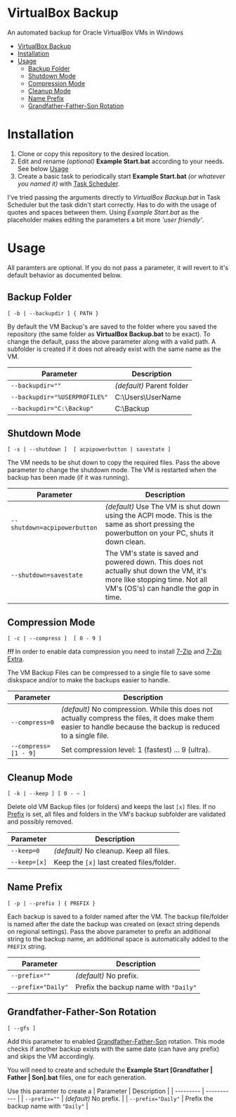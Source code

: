 # VirtualBox Backup
An automated backup for Oracle VirtualBox VMs in Windows

- [VirtualBox Backup](#virtualbox-backup)
- [Installation](#installation)
- [Usage](#usage)
  - [Backup Folder](#backup-folder)
  - [Shutdown Mode](#shutdown-mode)
  - [Compression Mode](#compression-mode)
  - [Cleanup Mode](#cleanup-mode)
  - [Name Prefix](#name-prefix)
  - [Grandfather-Father-Son Rotation](#grandfather-father-son-rotation)

# Installation
1. Clone or copy this repository to the desired location.
2. Edit and rename *(optional)* **Example Start.bat** according to your needs. See below [Usage](#Usage)
3. Create a basic task to periodically start **Example Start.bat** *(or whatever you named it)* with [Task Scheduler](https://www.google.com/search?q=Windows+Task+Scheduler&oq=Windows+Task+Scheduler).

I've tried passing the arguments directly to *VirtualBox Backup.bat* in Task Scheduler but the task didn't start correctly. Has to do with the usage of quotes and spaces between them. Using *Example Start.bat* as the placeholder makes editing the parameters a bit more *'user friendly'*.

# Usage
All paramters are optional. If you do not pass a parameter, it will revert to it's default behavior as documented below.

## Backup Folder
```
[ -b | --backupdir ] { PATH }
```
By default the VM Backup's are saved to the folder where you saved the repository (the same folder as **VirtualBox Backup.bat** to be exact). To change the default, pass the above parameter along with a valid path. A subfolder is created if it does not already exist with the same name as the VM.

| Parameter | Description |
| --------- | ----------- |
| `--backupdir=""` | *(default)* Parent folder |
| `--backupdir="%USERPROFILE%"` | C:\Users\UserName |
| `--backupdir="C:\Backup"` | C:\Backup |

## Shutdown Mode
```
[ -s | --shutdown ]  [ acpipowerbutton | savestate ]
```
The VM needs to be shut down to copy the required files. Pass the above parameter to change the shutdown mode. The VM is restarted when the backup has been made (if it was running).

| Parameter | Description |
| --------- | ----------- |
| `--shutdown=acpipowerbutton` | *(default)* Use The VM is shut down using the ACPI mode. This is the same as short pressing the powerbutton on your PC, shuts it down clean. |
| `--shutdown=savestate` | The VM's state is saved and powered down. This does not actually shut down the VM, it's more like stopping time. Not all VM's (OS's) can handle the *gap* in time. | 

## Compression Mode
```
[ -c | --compress ]  [ 0 - 9 ]
```
***!!!*** In order to enable data compression you need to install [7-Zip](https://www.7-zip.org/) and [7-Zip Extra](https://www.7-zip.org/).

The VM Backup Files can be compressed to a single file to save some diskspace and/or to make the backups easier to handle.

| Parameter | Description |
| --------- | ----------- |
| `--compress=0` | *(default)* No compression. While this does not actually compress the files, it does make them easier to handle because the backup is reduced to a single file. |
| `--compress=[1 - 9]` | Set compression level: 1 (fastest) ... 9 (ultra). |

## Cleanup Mode
```
[ -k | --keep ] [ 0 - ~ ]
```
Delete old VM Backup files (or folders) and keeps the last `[x]` files. If no [Prefix](#name-prefix) is set, all files and folders in the VM's backup subfolder are validated and possibly removed.

| Parameter | Description |
| --------- | ----------- |
| `--keep=0` | *(default)* No cleanup. Keep all files. |
| `--keep=[x]` | Keep the `[x]` last created files/folder. |

## Name Prefix
```
[ -p | --prefix ] { PREFIX }
```
Each backup is saved to a folder named after the VM. The backup file/folder is named after the date the backup was created on (exact string depends on regional settings). Pass the above parameter to prefix an additional string to the backup name, an additional space is automatically added to the `PREFIX` string.

| Parameter | Description |
| --------- | ----------- |
| `--prefix=""` | *(default)* No prefix. |
| `--prefix="Daily"` | Prefix the backup name with `"Daily"` |

## Grandfather-Father-Son Rotation
```
[ --gfs ]
```
Add this parameter to enabled [Grandfather-Father-Son](https://en.wikipedia.org/wiki/Backup_rotation_scheme) rotation. This mode checks if another backup exists with the same date (can have any prefix) and skips the VM accordingly.

You will need to create and schedule the **Example Start [Grandfather | Father | Son].bat** files, one for each generation.

Use this paramter to create a 
| Parameter | Description |
| --------- | ----------- |
| `--prefix=""` | *(default)* No prefix. |
| `--prefix="Daily"` | Prefix the backup name with `"Daily"` |